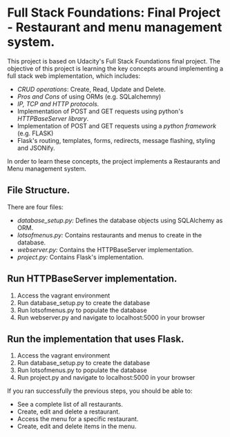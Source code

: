 # Full Stack Foundations: Final Project - Restaurant and menu management system.

This project is based on Udacity's Full Stack Foundations final project. The objective
of this project is learning the key concepts around implementing a full stack web implementation,
which includes:

* *CRUD operations*: Create, Read, Update and Delete.
* *Pros and Cons* of using ORMs (e.g. SQLalchemny)
* *IP, TCP and HTTP protocols.*
* Implementation of POST and GET requests using python's *HTTPBaseServer library*.
* Implementation of POST and GET requests using a *python framework* (e.g. FLASK)
* Flask's routing, templates, forms, redirects, message flashing, styling and JSONify.

In order to learn these concepts, the project implements a Restaurants and Menu management system.

## File Structure.

There are four files:

* *database_setup.py:* Defines the database objects using SQLAlchemy as ORM.
* *lotsofmenus.py:* Contains restaurants and menus to create in the database.
* *webserver.py:* Contains the HTTPBaseServer implementation.
* *project.py:* Contains Flask's implementation.

## Run HTTPBaseServer implementation.

1. Access the vagrant environment
2. Run database_setup.py to create the database
3. Run lotsofmenus.py to populate the database
4. Run webserver.py and navigate to localhost:5000 in your browser

## Run the implementation that uses Flask.

1. Access the vagrant environment
2. Run database_setup.py to create the database
3. Run lotsofmenus.py to populate the database
4. Run project.py and navigate to localhost:5000 in your browser

If you ran successfully the previous steps, you should be able to:
* See a complete list of all restaurants.
* Create, edit and delete a restaurant.
* Access the menu for a specific restaurant.
* Create, edit and delete items in the menu.
